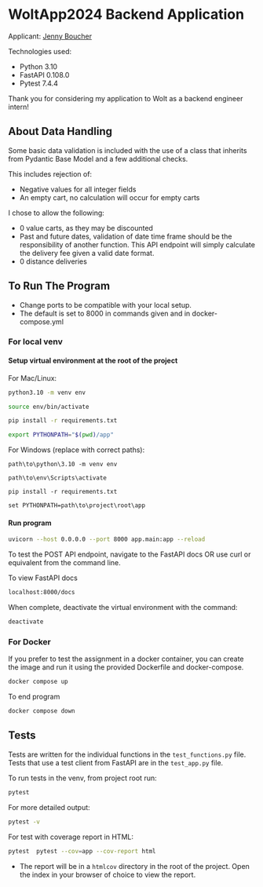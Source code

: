 # WoltApp2024 Backend Application

Applicant: [Jenny Boucher](https://www.github.com/jboucher154)

Technologies used:
- Python 3.10
- FastAPI 0.108.0
- Pytest 7.4.4

Thank you for considering my application to Wolt as a backend engineer intern!

## About Data Handling

Some basic data validation is included with the use of a class that inherits from Pydantic Base Model and a few additional checks.

This includes rejection of:
- Negative values for all integer fields
- An empty cart, no calculation will occur for empty carts

I chose to allow the following:
- 0 value carts, as they may be discounted
- Past and future dates, validation of date time frame should be the responsibility of another function. This API endpoint will simply calculate the delivery fee given a valid date format.
- 0 distance deliveries

## To Run The Program

- Change ports to be compatible with your local setup.
- The default is set to 8000 in commands given and in docker-compose.yml

### For local venv

#### Setup virtual environment at the root of the project

For Mac/Linux:  

```bash
python3.10 -m venv env

source env/bin/activate

pip install -r requirements.txt

export PYTHONPATH="$(pwd)/app" 
```


For Windows (replace with correct paths):
```commandline
path\to\python\3.10 -m venv env

path\to\env\Scripts\activate

pip install -r requirements.txt

set PYTHONPATH=path\to\project\root\app
```

#### Run program

```bash
uvicorn --host 0.0.0.0 --port 8000 app.main:app --reload
```

To test the POST API endpoint, navigate to the FastAPI docs OR use curl or equivalent from the command line.

To view FastAPI docs
```bash
localhost:8000/docs
```

When complete, deactivate the virtual environment with the command:
```bash
deactivate
```

### For Docker

If you prefer to test the assignment in a docker container, you can create the image and run it using the provided Dockerfile and docker-compose.

```bash
docker compose up
```

To end program

```bash
docker compose down
```

## Tests

Tests are written for the individual functions in the `test_functions.py`
file. Tests that use a test client from FastAPI are in the `test_app.py` file.

To run tests in the venv, from project root run:
```bash
pytest
```
For more detailed output:
```bash
pytest -v
```
For test with coverage report in HTML:
```bash
pytest  pytest --cov=app --cov-report html
```
- The report will be in a `htmlcov` directory in the root of the project. Open the index in your browser of choice to view the report.
